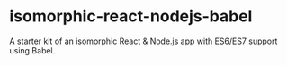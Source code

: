 # isomorphic-react-nodejs-babel
A starter kit of an isomorphic React &amp; Node.js app with ES6/ES7 support using Babel.
